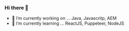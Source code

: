 ### Hi there 👋

- 🔭 I’m currently working on ... Java, Javascritp, AEM
- 🌱 I’m currently learning ... ReactJS, Puppeteer, NodeJS
